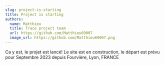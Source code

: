 ```yaml
---
slug: project-is-starting
title: Project is starting
authors:
  name: Matthieu
  title: Trace project team
  url: https://github.com/Matthieu69007
  image_url: https://github.com/Matthieu69007.png
---
```


Ca y est, le projet est lancé! Le site est en construction, le départ est prévu pour Septembre 2023 depuis Fourvière, Lyon, FRANCE
